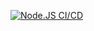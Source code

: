 [![Node.JS CI/CD](https://github.com/ripoffEASV/kanban-API/actions/workflows/main.yml/badge.svg)](https://github.com/ripoffEASV/kanban-API/actions/workflows/main.yml)
